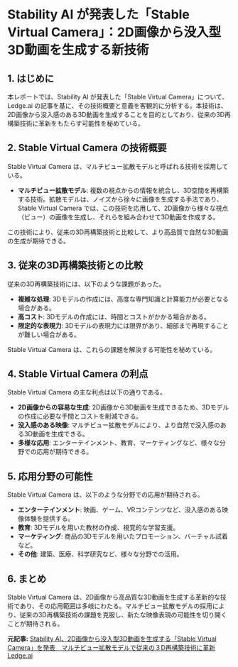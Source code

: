 # Stability AI が発表した「Stable Virtual Camera」：2D画像から没入型3D動画を生成する新技術

## 1. はじめに

本レポートでは、Stability AI が発表した「Stable Virtual Camera」について、Ledge.ai の記事を基に、その技術概要と意義を客観的に分析する。本技術は、2D画像から没入感のある3D動画を生成することを目的としており、従来の3D再構築技術に革新をもたらす可能性を秘めている。

## 2. Stable Virtual Camera の技術概要

Stable Virtual Camera は、マルチビュー拡散モデルと呼ばれる技術を採用している。

* **マルチビュー拡散モデル**: 複数の視点からの情報を統合し、3D空間を再構築する技術。拡散モデルは、ノイズから徐々に画像を生成する手法であり、Stable Virtual Camera では、この技術を応用して、2D画像から様々な視点（ビュー）の画像を生成し、それらを組み合わせて3D動画を作成する。

この技術により、従来の3D再構築技術と比較して、より高品質で自然な3D動画の生成が期待できる。

## 3. 従来の3D再構築技術との比較

従来の3D再構築技術には、以下のような課題があった。

* **複雑な処理**: 3Dモデルの作成には、高度な専門知識と計算能力が必要となる場合がある。
* **高コスト**: 3Dモデルの作成には、時間とコストがかかる場合がある。
* **限定的な表現力**: 3Dモデルの表現力には限界があり、細部まで再現することが難しい場合がある。

Stable Virtual Camera は、これらの課題を解決する可能性を秘めている。

## 4. Stable Virtual Camera の利点

Stable Virtual Camera の主な利点は以下の通りである。

* **2D画像からの容易な生成**: 2D画像から3D動画を生成できるため、3Dモデルの作成に必要な手間とコストを削減できる。
* **没入感のある映像**: マルチビュー拡散モデルにより、より自然で没入感のある3D動画を生成できる。
* **多様な応用**: エンターテインメント、教育、マーケティングなど、様々な分野での応用が期待できる。

## 5. 応用分野の可能性

Stable Virtual Camera は、以下のような分野での応用が期待される。

* **エンターテインメント**: 映画、ゲーム、VRコンテンツなど、没入感のある映像体験を提供する。
* **教育**: 3Dモデルを用いた教材の作成、視覚的な学習支援。
* **マーケティング**: 商品の3Dモデルを用いたプロモーション、バーチャル試着など。
* **その他**: 建築、医療、科学研究など、様々な分野での活用。

## 6. まとめ

Stable Virtual Camera は、2D画像から高品質な3D動画を生成する革新的な技術であり、その応用範囲は多岐にわたる。マルチビュー拡散モデルの採用により、従来の3D再構築技術の課題を克服し、新たな映像表現の可能性を切り開くことが期待される。



**元記事:** [Stability AI、2D画像から没入型3D動画を生成する「Stable Virtual Camera」を発表　マルチビュー拡散モデルで従来の３D再構築技術に革新 Ledge.ai](https://ledge.ai/articles/stable_virtual_camera_3d_generation)